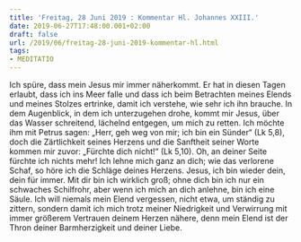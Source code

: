 ```yaml
---
title: 'Freitag, 28 Juni 2019 : Kommentar Hl. Johannes XXIII.'
date: 2019-06-27T17:48:00.001+02:00
draft: false
url: /2019/06/freitag-28-juni-2019-kommentar-hl.html
tags: 
- MEDITATIO
---
```


Ich spüre, dass mein Jesus mir immer näherkommt. Er hat in diesen Tagen erlaubt, dass ich ins Meer falle und dass ich beim Betrachten meines Elends und meines Stolzes ertrinke, damit ich verstehe, wie sehr ich ihn brauche. In dem Augenblick, in dem ich unterzugehen drohe, kommt mir Jesus, über das Wasser schreitend, lächelnd entgegen, um mich zu retten. Ich möchte ihm mit Petrus sagen: „Herr, geh weg von mir; ich bin ein Sünder“ (Lk 5,8), doch die Zärtlichkeit seines Herzens und die Sanftheit seiner Worte kommen mir zuvor: „Fürchte dich nicht!“ (Lk 5,10). Oh, an deiner Seite fürchte ich nichts mehr! Ich lehne mich ganz an dich; wie das verlorene Schaf, so höre ich die Schläge deines Herzens. Jesus, ich bin wieder dein, dein für immer. Mit dir bin ich wirklich groß; ohne dich bin ich nur ein schwaches Schilfrohr, aber wenn ich mich an dich anlehne, bin ich eine Säule. Ich will niemals mein Elend vergessen, nicht etwa, um ständig zu zittern, sondern damit ich mich trotz meiner Niedrigkeit und Verwirrung mit immer größerem Vertrauen deinem Herzen nähere, denn mein Elend ist der Thron deiner Barmherzigkeit und deiner Liebe.
